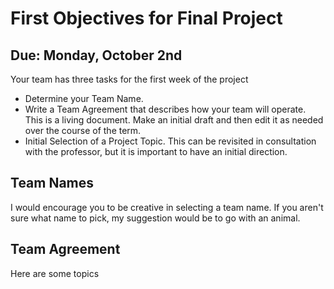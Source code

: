 # First Objectives for Final Project

## Due: Monday, October 2nd

Your team has three tasks for the first week of the project

- Determine your Team Name. 
- Write a Team Agreement that describes how your team will operate. This is a living document. Make an initial draft and then edit it as needed over the course of the term.
- Initial Selection of a Project Topic. This can be revisited in consultation with the professor, but it is important to have an initial direction.

## Team Names

I would encourage you to be creative in selecting a team name. If you aren't sure what name to pick, my suggestion would be to go with an animal. 

## Team Agreement

Here are some topics 
